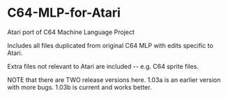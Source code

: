 # C64-MLP-for-Atari
Atari port of C64 Machine Language Project

Includes all files duplicated from original C64 MLP with edits specific to Atari.

Extra files not relevant to Atari are included -- e.g. C64 sprite files.

NOTE that there are TWO release versions here.  1.03a is an earlier version with more bugs.   1.03b is current and works better.
